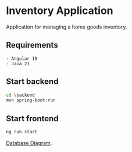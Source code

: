# Inventory Application

Application for managing a home goods inventory.

## Requirements

    - Angular 19
    - Java 21

## Start backend

```bash
cd \backend
mvn spring-boot:run
```

## Start frontend

```bash
ng run start
```

[Database Diagram](doc/database.md).

